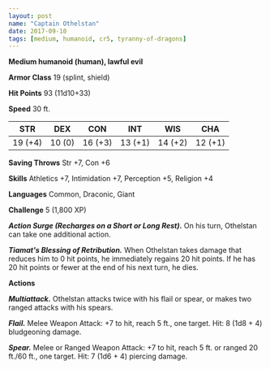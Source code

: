 ```yaml
---
layout: post
name: "Captain Othelstan"
date: 2017-09-10
tags: [medium, humanoid, cr5, tyranny-of-dragons]
---
```


**Medium humanoid (human), lawful evil**

**Armor Class** 19 (splint, shield)

**Hit Points** 93 (11d10+33)

**Speed** 30 ft.

|   STR   |   DEX   |   CON   |   INT   |   WIS   |   CHA   |
|:-----:|:-----:|:-----:|:-----:|:-----:|:-----:|
| 19 (+4) | 10 (0) | 16 (+3) | 13 (+1) | 14 (+2) | 12 (+1) |

**Saving Throws** Str +7, Con +6

**Skills** Athletics +7, Intimidation +7, Perception +5, Religion +4

**Languages** Common, Draconic, Giant

**Challenge** 5 (1,800 XP)

***Action Surge (Recharges on a Short or Long Rest).*** On his turn, Othelstan can take one additional action.

***Tiamat's Blessing of Retribution.*** When Othelstan takes damage that reduces him to 0 hit points, he immediately regains 20 hit points. If he has 20 hit points or fewer at the end of his next turn, he dies.

**Actions**

***Multiattack.*** Othelstan attacks twice with his flail or spear, or makes two ranged attacks with his spears.

***Flail.*** Melee Weapon Attack: +7 to hit, reach 5 ft., one target. Hit: 8 (1d8 + 4) bludgeoning damage.

***Spear.*** Melee or Ranged Weapon Attack: +7 to hit, reach 5 ft. or ranged 20 ft./60 ft., one target. Hit: 7 (1d6 + 4) piercing damage.

